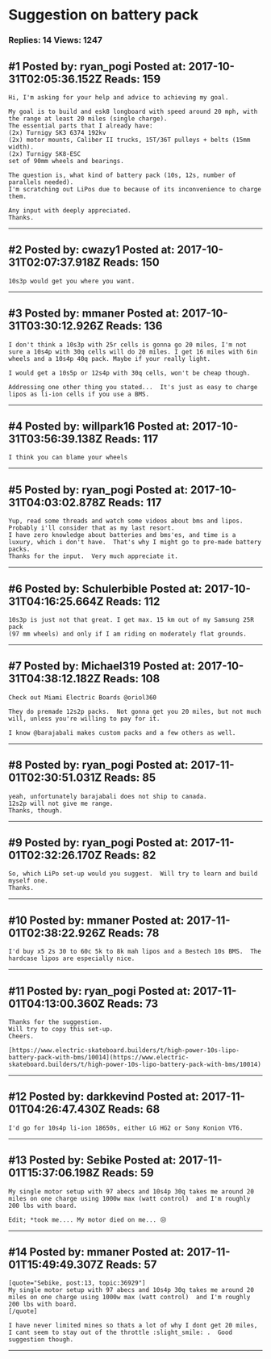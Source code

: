 # Suggestion on battery pack

### Replies: 14 Views: 1247

## \#1 Posted by: ryan_pogi Posted at: 2017-10-31T02:05:36.152Z Reads: 159

```
Hi, I'm asking for your help and advice to achieving my goal.

My goal is to build and esk8 longboard with speed around 20 mph, with the range at least 20 miles (single charge).
The essential parts that I already have:
(2x) Turnigy SK3 6374 192kv
(2x) motor mounts, Caliber II trucks, 15T/36T pulleys + belts (15mm width).
(2x) Turnigy SK8-ESC
set of 90mm wheels and bearings.

The question is, what kind of battery pack (10s, 12s, number of parallels needed).
I'm scratching out LiPos due to because of its inconvenience to charge them.
 
Any input with deeply appreciated.
Thanks.
```

---
## \#2 Posted by: cwazy1 Posted at: 2017-10-31T02:07:37.918Z Reads: 150

```
10s3p would get you where you want.
```

---
## \#3 Posted by: mmaner Posted at: 2017-10-31T03:30:12.926Z Reads: 136

```
I don't think a 10s3p with 25r cells is gonna go 20 miles, I'm not sure a 10s4p with 30q cells will do 20 miles. I get 16 miles with 6in wheels and a 10s4p 40q pack. Maybe if your really light. 

I would get a 10s5p or 12s4p with 30q cells, won't be cheap though. 

Addressing one other thing you stated...  It's just as easy to charge lipos as li-ion cells if you use a BMS.
```

---
## \#4 Posted by: willpark16 Posted at: 2017-10-31T03:56:39.138Z Reads: 117

```
I think you can blame your wheels
```

---
## \#5 Posted by: ryan_pogi Posted at: 2017-10-31T04:03:02.878Z Reads: 117

```
Yup, read some threads and watch some videos about bms and lipos.  Probably i'll consider that as my last resort.
I have zero knowledge about batteries and bms'es, and time is a luxury, which i don't have.  That's why I might go to pre-made battery packs.
Thanks for the input.  Very much appreciate it.
```

---
## \#6 Posted by: Schulerbible Posted at: 2017-10-31T04:16:25.664Z Reads: 112

```
10s3p is just not that great. I get max. 15 km out of my Samsung 25R pack 
(97 mm wheels) and only if I am riding on moderately flat grounds.
```

---
## \#7 Posted by: Michael319 Posted at: 2017-10-31T04:38:12.182Z Reads: 108

```
Check out Miami Electric Boards @oriol360

They do premade 12s2p packs.  Not gonna get you 20 miles, but not much will, unless you're willing to pay for it.

I know @barajabali makes custom packs and a few others as well.
```

---
## \#8 Posted by: ryan_pogi Posted at: 2017-11-01T02:30:51.031Z Reads: 85

```
yeah, unfortunately barajabali does not ship to canada.
12s2p will not give me range.
Thanks, though.
```

---
## \#9 Posted by: ryan_pogi Posted at: 2017-11-01T02:32:26.170Z Reads: 82

```
So, which LiPo set-up would you suggest.  Will try to learn and build myself one.
Thanks.
```

---
## \#10 Posted by: mmaner Posted at: 2017-11-01T02:38:22.926Z Reads: 78

```
I'd buy x5 2s 30 to 60c 5k to 8k mah lipos and a Bestech 10s BMS.  The hardcase lipos are especially nice.
```

---
## \#11 Posted by: ryan_pogi Posted at: 2017-11-01T04:13:00.360Z Reads: 73

```
Thanks for the suggestion.
Will try to copy this set-up.
Cheers.

[https://www.electric-skateboard.builders/t/high-power-10s-lipo-battery-pack-with-bms/10014](https://www.electric-skateboard.builders/t/high-power-10s-lipo-battery-pack-with-bms/10014)
```

---
## \#12 Posted by: darkkevind Posted at: 2017-11-01T04:26:47.430Z Reads: 68

```
I'd go for 10s4p li-ion 18650s, either LG HG2 or Sony Konion VT6.
```

---
## \#13 Posted by: Sebike Posted at: 2017-11-01T15:37:06.198Z Reads: 59

```
My single motor setup with 97 abecs and 10s4p 30q takes me around 20 miles on one charge using 1000w max (watt control)  and I'm roughly 200 lbs with board.

Edit; *took me.... My motor died on me... 😒
```

---
## \#14 Posted by: mmaner Posted at: 2017-11-01T15:49:49.307Z Reads: 57

```
[quote="Sebike, post:13, topic:36929"]
My single motor setup with 97 abecs and 10s4p 30q takes me around 20 miles on one charge using 1000w max (watt control)  and I'm roughly 200 lbs with board.
[/quote]

I have never limited mines so thats a lot of why I dont get 20 miles, I cant seem to stay out of the throttle :slight_smile: .  Good suggestion though.
```

---
